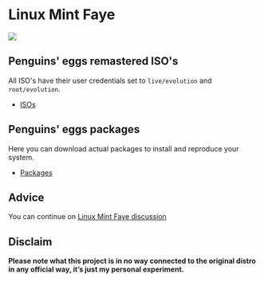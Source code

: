 # Linux Mint Faye 
![](/img/linuxmint.svg)

## Penguins' eggs remastered ISO's
All ISO's have their user credentials set to ```live/evolution``` and ```root/evolution```.

* [ISOs](https://drive.google.com/drive/folders/1RXBZvLCyIlcL8a9loZ03dLm5eGkEX1Mw)

## Penguins' eggs packages
Here you can download actual packages to install and reproduce your system.

* [Packages](https://penguins-eggs.net/basket/index.php?p=packages%2Fdebs)

## Advice

You can continue on [Linux Mint Faye discussion](https://github.com/pieroproietti/penguins-blog/discussions/33)

## Disclaim
__Please note what this project is in no way connected to the original distro in any official way, it’s just my personal experiment.__

